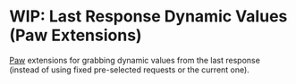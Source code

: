# WIP: Last Response Dynamic Values (Paw Extensions)

[Paw](https://paw.cloud/) extensions for grabbing dynamic values from the last response (instead of using fixed pre-selected requests or the current one).
